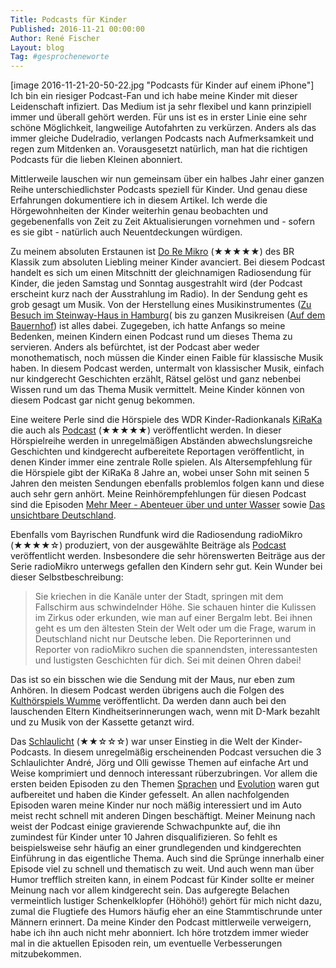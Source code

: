 ```yaml
---
Title: Podcasts für Kinder
Published: 2016-11-21 00:00:00
Author: René Fischer
Layout: blog
Tag: #gesprocheneworte
---
```

[image 2016-11-21-20-50-22.jpg "Podcasts für Kinder auf einem iPhone"]
Ich bin ein riesiger Podcast-Fan und ich habe meine Kinder mit dieser Leidenschaft infiziert. Das Medium ist ja sehr flexibel und kann prinzipiell immer und überall gehört werden. Für uns ist es in erster Linie eine sehr schöne Möglichkeit, langweilige Autofahrten zu verkürzen. Anders als das immer gleiche Dudelradio, verlangen Podcasts nach Aufmerksamkeit und regen zum Mitdenken an. Vorausgesetzt natürlich, man hat die richtigen Podcasts für die lieben Kleinen abonniert.

Mittlerweile lauschen wir nun gemeinsam über ein halbes Jahr einer ganzen Reihe unterschiedlichster Podcasts speziell für Kinder. Und genau diese Erfahrungen dokumentiere ich in diesem Artikel. Ich werde die Hörgewohnheiten der Kinder weiterhin genau beobachten und gegebenenfalls von Zeit zu Zeit Aktualisierungen vornehmen und - sofern es sie gibt - natürlich auch Neuentdeckungen würdigen.

Zu meinem absoluten Erstaunen ist [Do Re Mikro](https://www.br-klassik.de/programm/sendungen-a-z/doremikro-100.html) (★★★★★) des BR Klassik zum absoluten Liebling meiner Kinder avanciert. Bei diesem Podcast handelt es sich um einen Mitschnitt der gleichnamigen Radiosendung für Kinder, die jeden Samstag und Sonntag ausgestrahlt wird (der Podcast erscheint kurz nach der Ausstrahlung im Radio). In der Sendung geht es grob gesagt um Musik. Von der Herstellung eines Musikinstrumentes ([Zu Besuch im Steinway-Haus in Hamburg](https://cdn-storage.br.de/iLCpbHJGNL9zu6i6NL97bmWH_-by/_AiS/_Arc9Agp_U1S/161112_1705_Do-Re-Mikro_zu-Besuch-im-Steinway-Haus-in-Hamburg.mp3)( bis zu ganzen Musikreisen ([Auf dem Bauernhof]( https://cdn-storage.br.de/MUJIuUOVBwQIbtChb6OHu7ODifWH_-by/_AES/9Avd5-ky/161009_1705_Do-Re-Mikro_Auf-dem-Bauernhof.mp3)) ist alles dabei. Zugegeben, ich hatte Anfangs so meine Bedenken, meinen Kindern einen Podcast rund um dieses Thema zu servieren. Anders als befürchtet, ist der Podcast aber weder monothematisch, noch müssen die Kinder einen Faible für klassische Musik haben. In diesem Podcast werden, untermalt von klassischer Musik, einfach nur kindgerecht Geschichten erzählt, Rätsel gelöst und ganz nebenbei Wissen rund um das Thema Musik vermittelt. Meine Kinder können von diesem Podcast gar nicht genug bekommen.

Eine weitere Perle sind die Hörspiele des WDR Kinder-Radionkanals [KiRaKa](http://www.kiraka.de/) die auch als [Podcast](http://www1.wdr.de/mediathek/audio/kiraka/kiraka-kinderhoerspiel/index.html) (★★★★★) veröffentlicht werden. In dieser Hörspielreihe werden in unregelmäßigen Abständen abwechslungsreiche Geschichten und kindgerecht aufbereitete Reportagen veröffentlicht, in denen Kinder immer eine zentrale Rolle spielen. Als Altersempfehlung für die Hörspiele gibt der KiRaKa 8 Jahre an, wobei unser Sohn mit seinen 5 Jahren den meisten Sendungen ebenfalls problemlos folgen kann und diese auch sehr gern anhört. Meine Reinhörempfehlungen für diesen Podcast sind die Episoden [Mehr Meer - Abenteuer über und unter Wasser](http://www1.wdr.de/mediathek/audio/kiraka/kiraka-kinderhoerspiel/audio-radiogeschichte-mehr-meer---abenteuer-ueber-und-unter-wasser-100.html) sowie [Das unsichtbare Deutschland](http://www1.wdr.de/mediathek/audio/kiraka/kiraka-kinderhoerspiel/audio-das-unsichtbare-deutschland-100.html).

Ebenfalls vom Bayrischen Rundfunk wird die Radiosendung radioMikro (★★★★☆) produziert, von der ausgewählte Beiträge als [Podcast](http://dl.br-online.de/podcast/radiomikro/cast.xml) veröffentlicht werden. Insbesondere die sehr hörenswerten Beiträge aus der Serie radioMikro unterwegs gefallen den Kindern sehr gut. Kein Wunder bei dieser Selbstbeschreibung:

> Sie kriechen in die Kanäle unter der Stadt, springen mit dem Fallschirm aus schwindelnder Höhe. Sie schauen hinter die Kulissen im Zirkus oder erkunden, wie man auf einer Bergalm lebt. Bei ihnen geht es um den ältesten Stein der Welt oder um die Frage, warum in Deutschland nicht nur Deutsche leben. Die Reporterinnen und Reporter von radioMikro suchen die spannendsten, interessantesten und lustigsten Geschichten für dich. Sei mit deinen Ohren dabei!

Das ist so ein bisschen wie die Sendung mit der Maus, nur eben zum Anhören. In diesem Podcast werden übrigens auch die Folgen des [Kulthörspiels Wumme](https://www.br.de/presse/inhalt/pressemitteilungen/bayern-2-radio-mikro-wumme-100.html) veröffentlicht. Da werden dann auch bei den lauschenden Eltern Kindheitserinnerungen wach, wenn mit D-Mark bezahlt und zu Musik von der Kassette getanzt wird.

Das [Schlaulicht](http://schlaulicht.info/) (★★☆☆☆) war unser Einstieg in die Welt der Kinder-Podcasts. In diesem unregelmäßig erscheinenden Podcast versuchen die 3 Schlaulichter André, Jörg und Olli gewisse Themen auf einfache Art und Weise komprimiert und dennoch interessant rüberzubringen. Vor allem die ersten beiden Episoden zu den Themen [Sprachen](http://schlaulicht.info/001-sprachen/) und [Evolution](http://schlaulicht.info/002-evolution/) waren gut aufbereitet und haben die Kinder gefesselt. An allen nachfolgenden Episoden waren meine Kinder nur noch mäßig interessiert und im Auto meist recht schnell mit anderen Dingen beschäftigt. Meiner Meinung nach weist der Podcast einige gravierende Schwachpunkte auf, die ihn zumindest für Kinder unter 10 Jahren disqualifizieren. So fehlt es beispielsweise sehr häufig an einer grundlegenden und kindgerechten Einführung in das eigentliche Thema. Auch sind die Sprünge innerhalb einer Episode viel zu schnell und thematisch zu weit. Und auch wenn man über Humor trefflich streiten kann, in einem Podcast für Kinder sollte er meiner Meinung nach vor allem kindgerecht sein. Das aufgeregte Belachen vermeintlich lustiger Schenkelklopfer (Höhöhö!) gehört für mich nicht dazu, zumal die Flugtiefe des Humors häufig eher an eine Stammtischrunde unter Männern erinnert. Da meine Kinder den Podcast mittlerweile verweigern, habe ich ihn auch nicht mehr abonniert. Ich höre trotzdem immer wieder mal in die aktuellen Episoden rein, um eventuelle Verbesserungen mitzubekommen.
